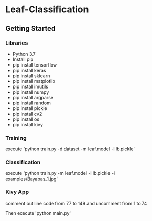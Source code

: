 # Leaf-Classification
## Getting Started

### Libraries

* Python 3.7
* Install pip
* pip install tensorflow
* pip install keras
* pip install sklearn
* pip install matplotlib
* pip install imutils
* pip install numpy
* pip install argparse
* pip install random
* pip install pickle
* pip install cv2
* pip install os
* pip install kivy

### Training

execute 'python train.py -d dataset -m leaf.model -l lb.pickle'

### Classification

execute 'python train.py -m leaf.model -l lb.pickle -i examples/Bayabas_1.jpg'

### Kivy App

comment out line code from 77 to 149 and uncomment from 1 to 74

Then execute 'python main.py'

